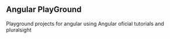 ## Angular PlayGround
Playground projects for angular using Angular oficial tutorials and pluralsight
